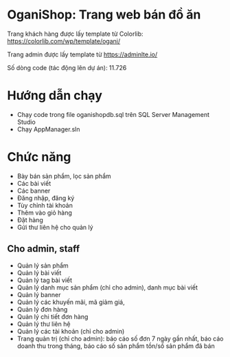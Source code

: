 # OganiShop: Trang web bán đồ ăn

Trang khách hàng được lấy template từ Colorlib: https://colorlib.com/wp/template/ogani/

Trang admin được lấy template từ https://adminlte.io/

Số dòng code (tác động lên dự án): 11.726

# Hướng dẫn chạy
* Chạy code trong file oganishopdb.sql trên SQL Server Management Studio
* Chạy AppManager.sln

# Chức năng

* Bày bán sản phẩm, lọc sản phẩm
* Các bài viết
* Các banner
* Đăng nhập, đăng ký
* Tùy chỉnh tài khoản
* Thêm vào giỏ hàng
* Đặt hàng
* Gửi thư liên hệ cho quản lý

## Cho admin, staff

* Quản lý sản phẩm
* Quản lý bài viết
* Quản lý tag bài viết
* Quản lý danh mục sản phẩm (chỉ cho admin), danh mục bài viết
* Quản lý banner
* Quản lý các khuyến mãi, mã giảm giá,
* Quản lý đơn hàng
* Quản lý chi tiết đơn hàng
* Quản lý thư liên hệ
* Quản lý các tài khoản (chỉ cho admin)
* Trang quản trị (chỉ cho admin): báo cáo số đơn 7 ngày gần nhất, báo cáo doanh thu trong tháng, báo cáo số sản phẩm tồn/số sản phẩm đã bán
